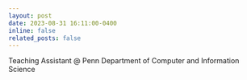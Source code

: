 ```yaml
---
layout: post
date: 2023-08-31 16:11:00-0400
inline: false
related_posts: false
---
```


Teaching Assistant @ Penn Department of Computer and Information Science